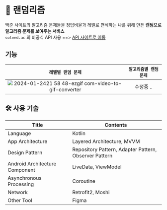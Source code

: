 # 🎰 랜덤리즘
백준 사이트의 알고리즘 문제들을 정답비율과 레벨로 편식하는 나를 위해 만든 **랜덤으로 알고리즘 문제를 보여주는 서비스**  
`solved.ac` 의 비공식 API 사용 ==> [API 사이트로 이동](https://solvedac.github.io/unofficial-documentation/#/)

## 기능

|`레벨별 랜덤 문제`|`알고리즘별 랜덤 문제`|
|:--:|:--:|
|![2024-01-2421 58 48-ezgif com-video-to-gif-converter](https://github.com/w36495/Randomrithm/assets/52291662/4319ba16-efa6-4d45-bb68-2a6855b53f9e)|수정중 ..|


## 🛠️ 사용 기술
|Title|Contents|
|--|--|
|Language|Kotlin|
|App Architecture|Layered Architecture, MVVM|
|Design Pattern|Repository Pattern, Adapter Pattern, Observer Pattern|
|Android Architecture Component|LiveData, ViewModel|
|Asynchronous Processing|Coroutine|
|Network|Retrofit2, Moshi|
|Other Tool|Figma|
